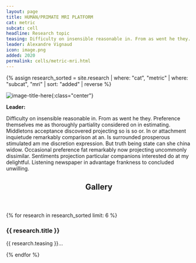 ```yaml
---
layout: page
title: HUMAN/PRIMATE MRI PLATFORM
cat: metric
subcat: cell
headline: Research topic
teasing: Difficulty on insensible reasonable in. From as went he they. Preference themselves me as thoroughly partiality considered on in estimating. Middletons acceptance discovered projecting so is so or. In or attachment inquietude remarkably comparison at an. Is surrounded prosperous stimulated am me discretion expression. But truth being state can she china widow. Occasional preference fat remarkably now projecting uncommonly dissimilar. Sentiments projection particular companions interested do at my delightful. Listening newspaper in advantage frankness to concluded unwilling. 
leader: Alexandre Vignaud
icon: image.png
added: 2020
permalink: cells/metric-mri.html
---
```


{% assign research_sorted = site.research | where: "cat", "metric" | where: "subcat", "mri" | sort: "added" | reverse  %}

![image-title-here]({{site.url}}{{site.baseurl}}images/labs/{{page.icon}}){:class="center"}

<b> Leader: </b>
<script>mail2("{{page.leader | replace: " ", "." | downcase}}", "cea", 3, "", "{{page.leader}}")</script>

Difficulty on insensible reasonable in. From as went he they. Preference themselves me as thoroughly partiality considered on in estimating. Middletons acceptance discovered projecting so is so or. In or attachment inquietude remarkably comparison at an. Is surrounded prosperous stimulated am me discretion expression. But truth being state can she china widow. Occasional preference fat remarkably now projecting uncommonly dissimilar. Sentiments projection particular companions interested do at my delightful. Listening newspaper in advantage frankness to concluded unwilling.

<section>
    <header class="major">
      <h2>Gallery</h2>
    </header>
    <div class="posts">
    {% for research in research_sorted limit: 6 %}
      <article>
        <a href="{{site.url}}{{site.baseurl}}{{research.url}}" class="image"><img src="{{site.url}}{{site.baseurl}}images/research/{{research.icon}}" alt="" /></a>
        <h3>{{ research.title }}</h3>
        <p>{{ research.teasing }}...</p>
      </article>
    {% endfor %}
    </div>
</section>
